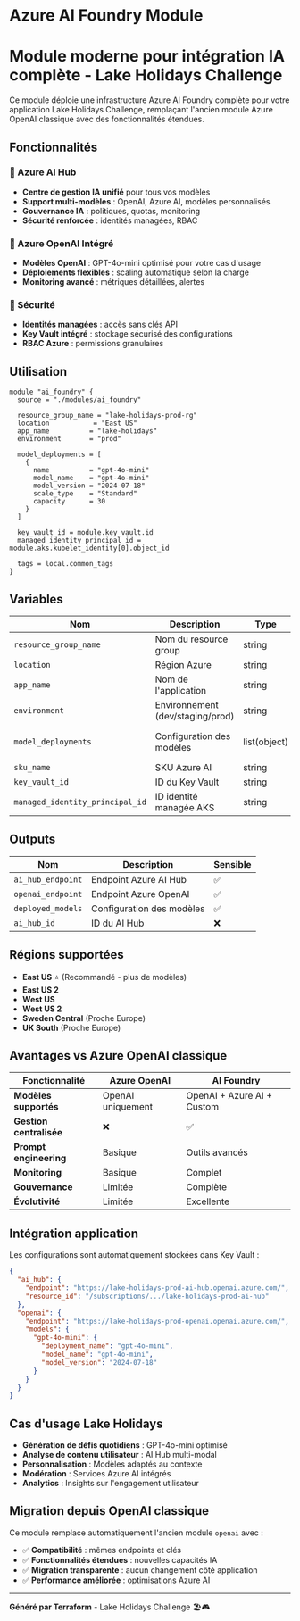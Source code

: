 # Azure AI Foundry Module
# Module moderne pour intégration IA complète - Lake Holidays Challenge

Ce module déploie une infrastructure Azure AI Foundry complète pour votre application Lake Holidays Challenge, remplaçant l'ancien module Azure OpenAI classique avec des fonctionnalités étendues.

## Fonctionnalités

### 🤖 Azure AI Hub
- **Centre de gestion IA unifié** pour tous vos modèles
- **Support multi-modèles** : OpenAI, Azure AI, modèles personnalisés
- **Gouvernance IA** : politiques, quotas, monitoring
- **Sécurité renforcée** : identités managées, RBAC

### 🧠 Azure OpenAI Intégré
- **Modèles OpenAI** : GPT-4o-mini optimisé pour votre cas d'usage
- **Déploiements flexibles** : scaling automatique selon la charge
- **Monitoring avancé** : métriques détaillées, alertes

### 🔐 Sécurité
- **Identités managées** : accès sans clés API
- **Key Vault intégré** : stockage sécurisé des configurations
- **RBAC Azure** : permissions granulaires

## Utilisation

```hcl
module "ai_foundry" {
  source = "./modules/ai_foundry"
  
  resource_group_name = "lake-holidays-prod-rg"
  location           = "East US"
  app_name          = "lake-holidays"
  environment       = "prod"
  
  model_deployments = [
    {
      name          = "gpt-4o-mini"
      model_name    = "gpt-4o-mini"
      model_version = "2024-07-18"
      scale_type    = "Standard"
      capacity      = 30
    }
  ]
  
  key_vault_id = module.key_vault.id
  managed_identity_principal_id = module.aks.kubelet_identity[0].object_id
  
  tags = local.common_tags
}
```

## Variables

| Nom | Description | Type | Défaut | Requis |
|-----|-------------|------|--------|---------|
| `resource_group_name` | Nom du resource group | string | - | ✅ |
| `location` | Région Azure | string | - | ✅ |
| `app_name` | Nom de l'application | string | - | ✅ |
| `environment` | Environnement (dev/staging/prod) | string | - | ✅ |
| `model_deployments` | Configuration des modèles | list(object) | gpt-4o-mini | ❌ |
| `sku_name` | SKU Azure AI | string | "S0" | ❌ |
| `key_vault_id` | ID du Key Vault | string | - | ✅ |
| `managed_identity_principal_id` | ID identité managée AKS | string | - | ✅ |

## Outputs

| Nom | Description | Sensible |
|-----|-------------|----------|
| `ai_hub_endpoint` | Endpoint Azure AI Hub | ✅ |
| `openai_endpoint` | Endpoint Azure OpenAI | ✅ |
| `deployed_models` | Configuration des modèles | ✅ |
| `ai_hub_id` | ID du AI Hub | ❌ |

## Régions supportées

- **East US** ⭐ (Recommandé - plus de modèles)
- **East US 2**
- **West US**
- **West US 2**
- **Sweden Central** (Proche Europe)
- **UK South** (Proche Europe)

## Avantages vs Azure OpenAI classique

| Fonctionnalité | Azure OpenAI | AI Foundry |
|----------------|--------------|------------|
| **Modèles supportés** | OpenAI uniquement | OpenAI + Azure AI + Custom |
| **Gestion centralisée** | ❌ | ✅ |
| **Prompt engineering** | Basique | Outils avancés |
| **Monitoring** | Basique | Complet |
| **Gouvernance** | Limitée | Complète |
| **Évolutivité** | Limitée | Excellente |

## Intégration application

Les configurations sont automatiquement stockées dans Key Vault :

```json
{
  "ai_hub": {
    "endpoint": "https://lake-holidays-prod-ai-hub.openai.azure.com/",
    "resource_id": "/subscriptions/.../lake-holidays-prod-ai-hub"
  },
  "openai": {
    "endpoint": "https://lake-holidays-prod-openai.openai.azure.com/",
    "models": {
      "gpt-4o-mini": {
        "deployment_name": "gpt-4o-mini",
        "model_name": "gpt-4o-mini",
        "model_version": "2024-07-18"
      }
    }
  }
}
```

## Cas d'usage Lake Holidays

- **Génération de défis quotidiens** : GPT-4o-mini optimisé
- **Analyse de contenu utilisateur** : AI Hub multi-modal
- **Personnalisation** : Modèles adaptés au contexte
- **Modération** : Services Azure AI intégrés
- **Analytics** : Insights sur l'engagement utilisateur

## Migration depuis OpenAI classique

Ce module remplace automatiquement l'ancien module `openai` avec :
- ✅ **Compatibilité** : mêmes endpoints et clés
- ✅ **Fonctionnalités étendues** : nouvelles capacités IA
- ✅ **Migration transparente** : aucun changement côté application
- ✅ **Performance améliorée** : optimisations Azure AI

---

**Généré par Terraform** - Lake Holidays Challenge 🏖️🎮
